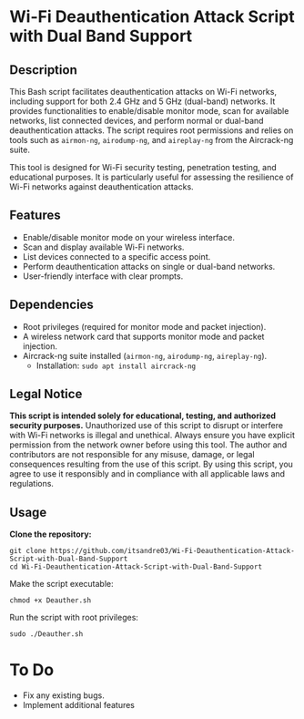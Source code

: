 # Wi-Fi Deauthentication Attack Script with Dual Band Support

## Description
This Bash script facilitates deauthentication attacks on Wi-Fi networks, including support for both 2.4 GHz and 5 GHz (dual-band) networks. It provides functionalities to enable/disable monitor mode, scan for available networks, list connected devices, and perform normal or dual-band deauthentication attacks. The script requires root permissions and relies on tools such as `airmon-ng`, `airodump-ng`, and `aireplay-ng` from the Aircrack-ng suite.

This tool is designed for Wi-Fi security testing, penetration testing, and educational purposes. It is particularly useful for assessing the resilience of Wi-Fi networks against deauthentication attacks.

## Features
- Enable/disable monitor mode on your wireless interface.
- Scan and display available Wi-Fi networks.
- List devices connected to a specific access point.
- Perform deauthentication attacks on single or dual-band networks.
- User-friendly interface with clear prompts.

## Dependencies
- Root privileges (required for monitor mode and packet injection).
- A wireless network card that supports monitor mode and packet injection.
- Aircrack-ng suite installed (`airmon-ng`, `airodump-ng`, `aireplay-ng`).
  - Installation: `sudo apt install aircrack-ng`


## Legal Notice
**This script is intended solely for educational, testing, and authorized security purposes.** Unauthorized use of this script to disrupt or interfere with Wi-Fi networks is illegal and unethical. Always ensure you have explicit permission from the network owner before using this tool. The author and contributors are not responsible for any misuse, damage, or legal consequences resulting from the use of this script. By using this script, you agree to use it responsibly and in compliance with all applicable laws and regulations.

## Usage
**Clone the repository:**
```
git clone https://github.com/itsandre03/Wi-Fi-Deauthentication-Attack-Script-with-Dual-Band-Support
cd Wi-Fi-Deauthentication-Attack-Script-with-Dual-Band-Support
```
   
Make the script executable:
```
chmod +x Deauther.sh
```

Run the script with root privileges:
```
sudo ./Deauther.sh
```

# To Do
- Fix any existing bugs.
- Implement additional features

